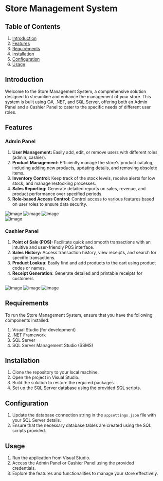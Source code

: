 
# Store Management System 

## Table of Contents
1. [Introduction](#introduction)
2. [Features](#features)
3. [Requirements](#requirements)
4. [Installation](#installation)
5. [Configuration](#configuration)
6. [Usage](#usage)

## Introduction

Welcome to the Store Management System, a comprehensive solution designed to streamline and enhance the management of your store. This system is built using C#, .NET, and SQL Server, offering both an Admin Panel and a Cashier Panel to cater to the specific needs of different user roles.

## Features

### Admin Panel
1. **User Management:** Easily add, edit, or remove users with different roles (admin, cashier).
2. **Product Management:** Efficiently manage the store's product catalog, including adding new products, updating details, and removing obsolete items.
3. **Inventory Control:** Keep track of the stock levels, receive alerts for low stock, and manage restocking processes.
4. **Sales Reporting:** Generate detailed reports on sales, revenue, and product performance over specified periods.
5. **Role-based Access Control:** Control access to various features based on user roles to ensure data security.

![image](https://github.com/real-ahmed/Store-Management-System/assets/114264135/67d29cb6-d684-4ee4-a6c1-459d1d7d266e)
![image](https://github.com/real-ahmed/Store-Management-System/assets/114264135/86339937-7287-4429-90d7-f8da417e474c)
![image](https://github.com/real-ahmed/Store-Management-System/assets/114264135/dc32719b-335d-4a7a-aaa1-0d0368051c43)\
![image](https://github.com/real-ahmed/Store-Management-System/assets/114264135/c8330f9b-9582-40da-b53b-deb2c98e2fc6)

### Cashier Panel
1. **Point of Sale (POS):** Facilitate quick and smooth transactions with an intuitive and user-friendly POS interface.
2. **Sales History:** Access transaction history, view receipts, and search for specific transactions.
3. **Product Lookup:** Easily find and add products to the cart using product codes or names.
4. **Receipt Generation:** Generate detailed and printable receipts for customers



![image](https://github.com/real-ahmed/Store-Management-System/assets/114264135/64e8c5fa-ffe2-4ef0-bdba-3ce3a21b038a)
![image](https://github.com/real-ahmed/Store-Management-System/assets/114264135/a2c5c19e-827e-47b5-9f99-0cadf43a706a)
![image](https://github.com/real-ahmed/Store-Management-System/assets/114264135/eebf1d1f-74fb-470e-9932-78acddca6dcb)

## Requirements

To run the Store Management System, ensure that you have the following components installed:

1. Visual Studio (for development)
2. .NET Framework
3. SQL Server
4. SQL Server Management Studio (SSMS)

## Installation

1. Clone the repository to your local machine.
2. Open the project in Visual Studio.
3. Build the solution to restore the required packages.
4. Set up the SQL Server database using the provided SQL scripts.

## Configuration

1. Update the database connection string in the `appsettings.json` file with your SQL Server details.
2. Ensure that the necessary database tables are created using the SQL scripts provided.

## Usage

1. Run the application from Visual Studio.
2. Access the Admin Panel or Cashier Panel using the provided credentials.
3. Explore the features and functionalities to manage your store effectively.






